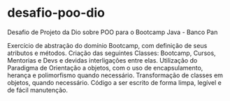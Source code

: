 # desafio-poo-dio
Desafio de Projeto da Dio sobre POO para o Bootcamp Java - Banco Pan 

Exercício de abstração do domínio Bootcamp, com definição de seus atributos e métodos. 
Criação das seguintes Classes: Bootcamp, Cursos, Mentorias e Devs e devidas interligações entre elas.
Utilização do Paradigma de Orientação a objetos, com o uso de encapsulamento, herança e polimorfismo quando necessário.
Transformação de classes em objetos, quando necessário. 
Código a ser escrito de forma limpa, legível e de fácil manutenção.
